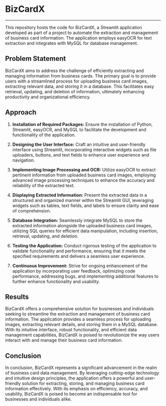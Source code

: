 # BizCardX
---

This repository hosts the code for BizCardX, a Streamlit application developed as part of a project to automate the extraction and management of business card information. The application employs easyOCR for text extraction and integrates with MySQL for database management.

## Problem Statement

BizCardX aims to address the challenge of efficiently extracting and managing information from business cards. The primary goal is to provide users with a streamlined process for uploading business card images, extracting relevant data, and storing it in a database. This facilitates easy retrieval, updating, and deletion of information, ultimately enhancing productivity and organizational efficiency.

## Approach

1. **Installation of Required Packages:** Ensure the installation of Python, Streamlit, easyOCR, and MySQL to facilitate the development and functionality of the application.

2. **Designing the User Interface:** Craft an intuitive and user-friendly interface using Streamlit, incorporating interactive widgets such as file uploaders, buttons, and text fields to enhance user experience and navigation.

3. **Implementing Image Processing and OCR:** Utilize easyOCR to extract pertinent information from uploaded business card images, employing advanced image processing techniques to enhance the accuracy and reliability of the extracted text.

4. **Displaying Extracted Information:** Present the extracted data in a structured and organized manner within the Streamlit GUI, leveraging widgets such as tables, text fields, and labels to ensure clarity and ease of comprehension.

5. **Database Integration:** Seamlessly integrate MySQL to store the extracted information alongside the uploaded business card images, utilizing SQL queries for efficient data manipulation, including insertion, retrieval, updating, and deletion.

6. **Testing the Application:** Conduct rigorous testing of the application to validate functionality and performance, ensuring that it meets the specified requirements and delivers a seamless user experience.

7. **Continuous Improvement:** Strive for ongoing enhancement of the application by incorporating user feedback, optimizing code performance, addressing bugs, and implementing additional features to further enhance functionality and usability.

## Results

BizCardX offers a comprehensive solution for businesses and individuals seeking to streamline the extraction and management of business card information. The application provides a seamless process for uploading images, extracting relevant details, and storing them in a MySQL database. With its intuitive interface, robust functionality, and efficient data management capabilities, BizCardX is poised to revolutionize the way users interact with and manage their business card information.

## Conclusion

In conclusion, BizCardX represents a significant advancement in the realm of business card data management. By leveraging cutting-edge technology and intuitive design principles, the application offers a powerful and user-friendly solution for extracting, storing, and managing business card information effectively. With its emphasis on efficiency, accuracy, and usability, BizCardX is poised to become an indispensable tool for businesses and individuals alike.
